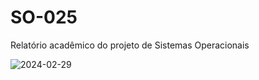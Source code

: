 # SO-025
Relatório acadêmico do projeto de Sistemas Operacionais


![2024-02-29](https://github.com/user-attachments/assets/a1824ef7-0781-42cd-8569-3c606cba5f83)
